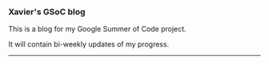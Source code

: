 ### Xavier's GSoC blog

This is a blog for my Google Summer of Code project.

It will contain bi-weekly updates of my progress.

---
